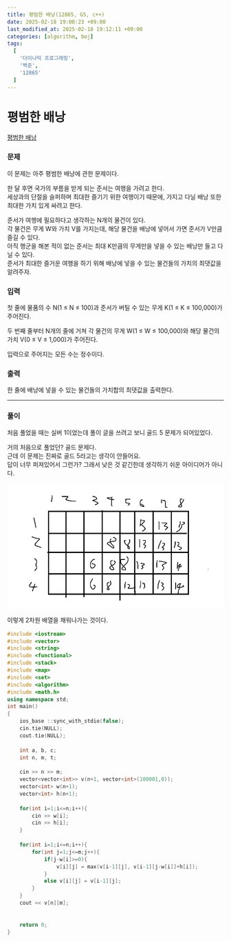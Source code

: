 ```yaml
---
title: 평범한 배낭(12865, G5, c++)
date: 2025-02-18 19:00:23 +09:00
last_modified_at: 2025-02-18 19:12:11 +09:00
categories: [algorithm, boj]
tags:
  [
    '다이나믹 프로그래밍',
    '백준',
    '12865'
  ]
---
```

# **평범한 배낭**

[평범한 배낭](https://www.acmicpc.net/problem/12865)

### 문제
이 문제는 아주 평범한 배낭에 관한 문제이다.

한 달 후면 국가의 부름을 받게 되는 준서는 여행을 가려고 한다. <br>
세상과의 단절을 슬퍼하며 최대한 즐기기 위한 여행이기 때문에, 가지고 다닐 배낭 또한 최대한 가치 있게 싸려고 한다.

준서가 여행에 필요하다고 생각하는 N개의 물건이 있다. <br>
각 물건은 무게 W와 가치 V를 가지는데, 해당 물건을 배낭에 넣어서 가면 준서가 V만큼 즐길 수 있다.<br>
아직 행군을 해본 적이 없는 준서는 최대 K만큼의 무게만을 넣을 수 있는 배낭만 들고 다닐 수 있다.<br>
준서가 최대한 즐거운 여행을 하기 위해 배낭에 넣을 수 있는 물건들의 가치의 최댓값을 알려주자.

### 입력
첫 줄에 물품의 수 N(1 ≤ N ≤ 100)과 준서가 버틸 수 있는 무게 K(1 ≤ K ≤ 100,000)가 주어진다. 

두 번째 줄부터 N개의 줄에 거쳐 각 물건의 무게 W(1 ≤ W ≤ 100,000)와 해당 물건의 가치 V(0 ≤ V ≤ 1,000)가 주어진다.

입력으로 주어지는 모든 수는 정수이다.

### 출력
한 줄에 배낭에 넣을 수 있는 물건들의 가치합의 최댓값을 출력한다.

---
### 풀이
처음 풀었을 때는 실버 1이었는데 풀이 글을 쓰려고 보니 골드 5 문제가 되어있었다.<br>

거의 처음으로 풀었던? 골드 문제다.<br>
근데 이 문제는 진짜로 골드 5라고는 생각이 안들어요.<br>
답이 너무 퍼져있어서 그런가? 그래서 낮은 것 같긴한데 생각하기 쉬운 아이디어가 아니다.<br>

![image](/assets/img/algorithm/배낭_1.PNG)

이렇게 2차원 배열을 채워나가는 것이다.

```c++
#include <iostream>
#include <vector>
#include <string>
#include <functional>
#include <stack>
#include <map>
#include <set>
#include <algorithm>
#include <math.h>
using namespace std;
int main()
{
    ios_base ::sync_with_stdio(false);
    cin.tie(NULL);
    cout.tie(NULL);

    int a, b, c;
    int n, m, t;
    
    cin >> n >> m;
    vector<vector<int>> v(n+1, vector<int>(100001,0));
    vector<int> w(n+1);
    vector<int> h(n+1);

    for(int i=1;i<=n;i++){
        cin >> w[i];
        cin >> h[i];
    }

    for(int i=1;i<=n;i++){
        for(int j=1;j<=m;j++){
            if(j-w[i]>=0){
                v[i][j] = max(v[i-1][j], v[i-1][j-w[i]]+h[i]);
            }
            else v[i][j] = v[i-1][j];
        }
    }
    cout << v[n][m];


    return 0;
}
```
